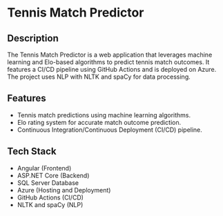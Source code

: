 # Tennis Match Predictor

## Description
The Tennis Match Predictor is a web application that leverages machine learning and Elo-based algorithms to predict tennis match outcomes. It features a CI/CD pipeline using GitHub Actions and is deployed on Azure. The project uses NLP with NLTK and spaCy for data processing.

## Features
- Tennis match predictions using machine learning algorithms.
- Elo rating system for accurate match outcome prediction.
- Continuous Integration/Continuous Deployment (CI/CD) pipeline.

## Tech Stack
- Angular (Frontend)
- ASP.NET Core (Backend)
- SQL Server Database
- Azure (Hosting and Deployment)
- GitHub Actions (CI/CD)
- NLTK and spaCy (NLP)